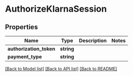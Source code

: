 # AuthorizeKlarnaSession

## Properties
Name | Type | Description | Notes
------------ | ------------- | ------------- | -------------
**authorization_token** | **string** |  | 
**payment_type** | **string** |  | 

[[Back to Model list]](../../README.md#documentation-for-models) [[Back to API list]](../../README.md#documentation-for-api-endpoints) [[Back to README]](../../README.md)

